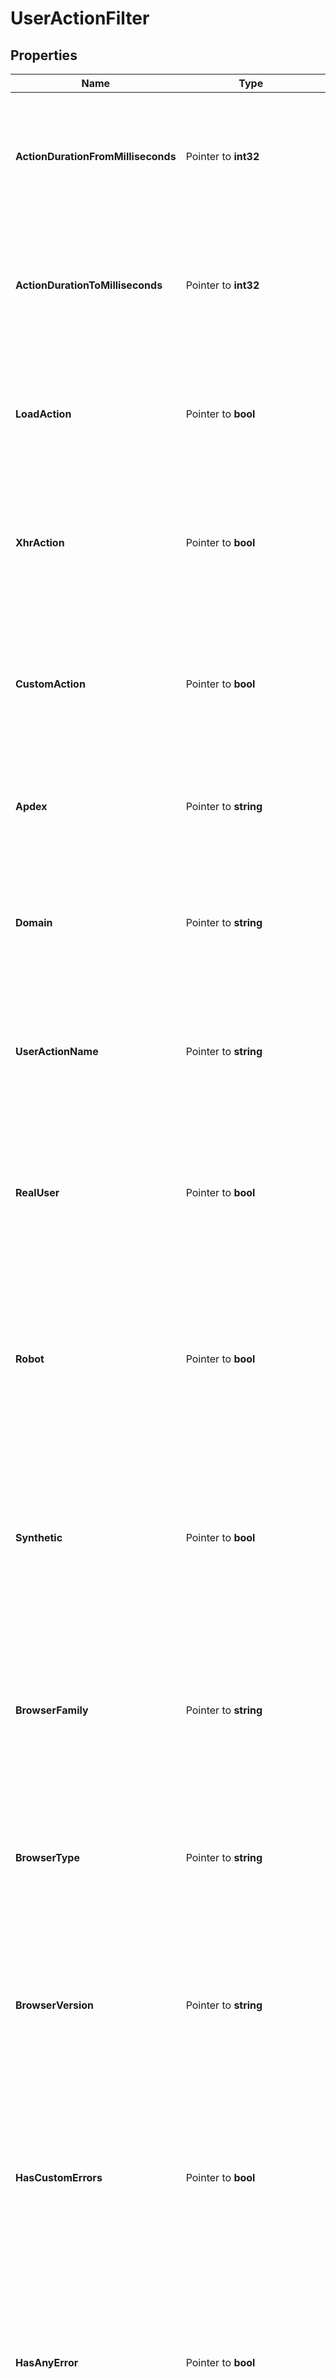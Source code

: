 # UserActionFilter

## Properties

Name | Type | Description | Notes
------------ | ------------- | ------------- | -------------
**ActionDurationFromMilliseconds** | Pointer to **int32** | Only actions with a duration more than or equal to this value (in milliseconds) are included in the metric calculation. | [optional] 
**ActionDurationToMilliseconds** | Pointer to **int32** | Only actions with a duration less than or equal to this value (in milliseconds) are included in the metric calculation. | [optional] 
**LoadAction** | Pointer to **bool** | The status of load actions in the metric calculation:   * &#x60;true&#x60;: Only load actions are included.  * &#x60;false&#x60;: All actions are included. | [optional] 
**XhrAction** | Pointer to **bool** | The status of XHR actions in the metric calculation:   * &#x60;true&#x60;: Only XHR actions are included.  * &#x60;false&#x60;: All actions are included. | [optional] 
**CustomAction** | Pointer to **bool** | The status of custom actions in the metric calculation:   * &#x60;true&#x60;: Only custom actions are included.  * &#x60;false&#x60;: All actions are included. | [optional] 
**Apdex** | Pointer to **string** | Only actions with the specified Apdex score are included in the metric calculation. | [optional] 
**Domain** | Pointer to **string** | Only user actions coming from the specified domain are included in the metric calculation.    The EQUALS operator applies. | [optional] 
**UserActionName** | Pointer to **string** | Only actions with this name are included in the metric calculation.    The EQUALS operator applies. | [optional] 
**RealUser** | Pointer to **bool** | The status of actions coming from real users in the metric calculation:   * &#x60;true&#x60;: Only actions from real users are included.  * &#x60;false&#x60;: All actions are included. | [optional] 
**Robot** | Pointer to **bool** | The status of actions coming from robots in the metric calculation:   * &#x60;true&#x60;: Only actions from robots are included.  * &#x60;false&#x60;: All actions are included. | [optional] 
**Synthetic** | Pointer to **bool** | The status of actions coming from synthetic monitors in the metric calculation:   * &#x60;true&#x60;: Only actions from synthetic monitors are included.  * &#x60;false&#x60;: All actions are included. | [optional] 
**BrowserFamily** | Pointer to **string** | Only user actions coming from the specified browser family are included in the metric calculation.     The EQUALS operator applies. | [optional] 
**BrowserType** | Pointer to **string** | Only user actions coming from the specified browser type are included in the metric calculation.     The EQUALS operator applies. | [optional] 
**BrowserVersion** | Pointer to **string** | Only user actions coming from the specified browser version are included in the metric calculation.     The EQUALS operator applies. | [optional] 
**HasCustomErrors** | Pointer to **bool** | The custom error status of the actions to be included in the metric calculation:   * &#x60;true&#x60;: Only actions with custom errors are included.  * &#x60;false&#x60;: All actions are included. | [optional] 
**HasAnyError** | Pointer to **bool** | The error status of the actions to be included in the metric calculation:   * &#x60;true&#x60;: Only actions that have any errors are included.  * &#x60;false&#x60;: All actions are included. | [optional] 
**HasHttpErrors** | Pointer to **bool** | The HTTP error status of the actions to be included in the metric calculation:   * &#x60;true&#x60;: Only actions with HTTP errors are included.  * &#x60;false&#x60;: All actions are included. | [optional] 
**HasJavascriptErrors** | Pointer to **bool** | The JavaScript error status of the actions to be included in the metric calculation:   * &#x60;true&#x60;: Only actions with JavaScript errors are included.  * &#x60;false&#x60;: All actions are included. | [optional] 
**City** | Pointer to **string** | Only actions of users from this city are included in the metric calculation.    Specify geolocation ID here. | [optional] 
**Continent** | Pointer to **string** | Only actions of users from this continent are included in the metric calculation.    Specify geolocation ID here. | [optional] 
**Country** | Pointer to **string** | Only actions of users from this country are included in the metric calculation.    Specify geolocation ID here. | [optional] 
**Region** | Pointer to **string** | Only actions of users from this region are included in the metric calculation.    Specify geolocation ID here. | [optional] 
**Ip** | Pointer to **string** | Only actions coming from this IP address are included in the metric calculation.     The EQUALS operator applies. | [optional] 
**IpV6Traffic** | Pointer to **bool** | The IPv6 status of the actions to be included in the metric calculation:   * &#x60;true&#x60;: Only actions coming from IPv6 are included.  * &#x60;false&#x60;: All actions are included. | [optional] 
**OsFamily** | Pointer to **string** | Only actions coming from this OS family are included in the metric calculation.    Specify the OS ID here. | [optional] 
**OsVersion** | Pointer to **string** | Only actions coming from this OS version are included in the metric calculation.    Specify the OS ID here. | [optional] 
**HttpErrorCode** | Pointer to **int32** | The HTTP error status code of the actions to be included in the metric calculation. | [optional] 
**HttpPath** | Pointer to **string** | The request path that has been determined to be the origin of an HTTP error of the actions to be included in the metric calculation. | [optional] 
**CustomErrorType** | Pointer to **string** | The custom error type of the actions to be included in the metric calculation. | [optional] 
**CustomErrorName** | Pointer to **string** | The custom error name of the actions to be included in the metric calculation. | [optional] 
**UserActionProperties** | Pointer to [**[]UserActionPropertyFilter**](UserActionPropertyFilter.md) | Only actions with the specified properties are included in the metric calculation. | [optional] 
**TargetViewName** | Pointer to **string** | Only actions on the specified view are included in the metric calculation.    The EQUALS operator applies. | [optional] 

## Methods

### NewUserActionFilter

`func NewUserActionFilter() *UserActionFilter`

NewUserActionFilter instantiates a new UserActionFilter object
This constructor will assign default values to properties that have it defined,
and makes sure properties required by API are set, but the set of arguments
will change when the set of required properties is changed

### NewUserActionFilterWithDefaults

`func NewUserActionFilterWithDefaults() *UserActionFilter`

NewUserActionFilterWithDefaults instantiates a new UserActionFilter object
This constructor will only assign default values to properties that have it defined,
but it doesn't guarantee that properties required by API are set

### GetActionDurationFromMilliseconds

`func (o *UserActionFilter) GetActionDurationFromMilliseconds() int32`

GetActionDurationFromMilliseconds returns the ActionDurationFromMilliseconds field if non-nil, zero value otherwise.

### GetActionDurationFromMillisecondsOk

`func (o *UserActionFilter) GetActionDurationFromMillisecondsOk() (*int32, bool)`

GetActionDurationFromMillisecondsOk returns a tuple with the ActionDurationFromMilliseconds field if it's non-nil, zero value otherwise
and a boolean to check if the value has been set.

### SetActionDurationFromMilliseconds

`func (o *UserActionFilter) SetActionDurationFromMilliseconds(v int32)`

SetActionDurationFromMilliseconds sets ActionDurationFromMilliseconds field to given value.

### HasActionDurationFromMilliseconds

`func (o *UserActionFilter) HasActionDurationFromMilliseconds() bool`

HasActionDurationFromMilliseconds returns a boolean if a field has been set.

### GetActionDurationToMilliseconds

`func (o *UserActionFilter) GetActionDurationToMilliseconds() int32`

GetActionDurationToMilliseconds returns the ActionDurationToMilliseconds field if non-nil, zero value otherwise.

### GetActionDurationToMillisecondsOk

`func (o *UserActionFilter) GetActionDurationToMillisecondsOk() (*int32, bool)`

GetActionDurationToMillisecondsOk returns a tuple with the ActionDurationToMilliseconds field if it's non-nil, zero value otherwise
and a boolean to check if the value has been set.

### SetActionDurationToMilliseconds

`func (o *UserActionFilter) SetActionDurationToMilliseconds(v int32)`

SetActionDurationToMilliseconds sets ActionDurationToMilliseconds field to given value.

### HasActionDurationToMilliseconds

`func (o *UserActionFilter) HasActionDurationToMilliseconds() bool`

HasActionDurationToMilliseconds returns a boolean if a field has been set.

### GetLoadAction

`func (o *UserActionFilter) GetLoadAction() bool`

GetLoadAction returns the LoadAction field if non-nil, zero value otherwise.

### GetLoadActionOk

`func (o *UserActionFilter) GetLoadActionOk() (*bool, bool)`

GetLoadActionOk returns a tuple with the LoadAction field if it's non-nil, zero value otherwise
and a boolean to check if the value has been set.

### SetLoadAction

`func (o *UserActionFilter) SetLoadAction(v bool)`

SetLoadAction sets LoadAction field to given value.

### HasLoadAction

`func (o *UserActionFilter) HasLoadAction() bool`

HasLoadAction returns a boolean if a field has been set.

### GetXhrAction

`func (o *UserActionFilter) GetXhrAction() bool`

GetXhrAction returns the XhrAction field if non-nil, zero value otherwise.

### GetXhrActionOk

`func (o *UserActionFilter) GetXhrActionOk() (*bool, bool)`

GetXhrActionOk returns a tuple with the XhrAction field if it's non-nil, zero value otherwise
and a boolean to check if the value has been set.

### SetXhrAction

`func (o *UserActionFilter) SetXhrAction(v bool)`

SetXhrAction sets XhrAction field to given value.

### HasXhrAction

`func (o *UserActionFilter) HasXhrAction() bool`

HasXhrAction returns a boolean if a field has been set.

### GetCustomAction

`func (o *UserActionFilter) GetCustomAction() bool`

GetCustomAction returns the CustomAction field if non-nil, zero value otherwise.

### GetCustomActionOk

`func (o *UserActionFilter) GetCustomActionOk() (*bool, bool)`

GetCustomActionOk returns a tuple with the CustomAction field if it's non-nil, zero value otherwise
and a boolean to check if the value has been set.

### SetCustomAction

`func (o *UserActionFilter) SetCustomAction(v bool)`

SetCustomAction sets CustomAction field to given value.

### HasCustomAction

`func (o *UserActionFilter) HasCustomAction() bool`

HasCustomAction returns a boolean if a field has been set.

### GetApdex

`func (o *UserActionFilter) GetApdex() string`

GetApdex returns the Apdex field if non-nil, zero value otherwise.

### GetApdexOk

`func (o *UserActionFilter) GetApdexOk() (*string, bool)`

GetApdexOk returns a tuple with the Apdex field if it's non-nil, zero value otherwise
and a boolean to check if the value has been set.

### SetApdex

`func (o *UserActionFilter) SetApdex(v string)`

SetApdex sets Apdex field to given value.

### HasApdex

`func (o *UserActionFilter) HasApdex() bool`

HasApdex returns a boolean if a field has been set.

### GetDomain

`func (o *UserActionFilter) GetDomain() string`

GetDomain returns the Domain field if non-nil, zero value otherwise.

### GetDomainOk

`func (o *UserActionFilter) GetDomainOk() (*string, bool)`

GetDomainOk returns a tuple with the Domain field if it's non-nil, zero value otherwise
and a boolean to check if the value has been set.

### SetDomain

`func (o *UserActionFilter) SetDomain(v string)`

SetDomain sets Domain field to given value.

### HasDomain

`func (o *UserActionFilter) HasDomain() bool`

HasDomain returns a boolean if a field has been set.

### GetUserActionName

`func (o *UserActionFilter) GetUserActionName() string`

GetUserActionName returns the UserActionName field if non-nil, zero value otherwise.

### GetUserActionNameOk

`func (o *UserActionFilter) GetUserActionNameOk() (*string, bool)`

GetUserActionNameOk returns a tuple with the UserActionName field if it's non-nil, zero value otherwise
and a boolean to check if the value has been set.

### SetUserActionName

`func (o *UserActionFilter) SetUserActionName(v string)`

SetUserActionName sets UserActionName field to given value.

### HasUserActionName

`func (o *UserActionFilter) HasUserActionName() bool`

HasUserActionName returns a boolean if a field has been set.

### GetRealUser

`func (o *UserActionFilter) GetRealUser() bool`

GetRealUser returns the RealUser field if non-nil, zero value otherwise.

### GetRealUserOk

`func (o *UserActionFilter) GetRealUserOk() (*bool, bool)`

GetRealUserOk returns a tuple with the RealUser field if it's non-nil, zero value otherwise
and a boolean to check if the value has been set.

### SetRealUser

`func (o *UserActionFilter) SetRealUser(v bool)`

SetRealUser sets RealUser field to given value.

### HasRealUser

`func (o *UserActionFilter) HasRealUser() bool`

HasRealUser returns a boolean if a field has been set.

### GetRobot

`func (o *UserActionFilter) GetRobot() bool`

GetRobot returns the Robot field if non-nil, zero value otherwise.

### GetRobotOk

`func (o *UserActionFilter) GetRobotOk() (*bool, bool)`

GetRobotOk returns a tuple with the Robot field if it's non-nil, zero value otherwise
and a boolean to check if the value has been set.

### SetRobot

`func (o *UserActionFilter) SetRobot(v bool)`

SetRobot sets Robot field to given value.

### HasRobot

`func (o *UserActionFilter) HasRobot() bool`

HasRobot returns a boolean if a field has been set.

### GetSynthetic

`func (o *UserActionFilter) GetSynthetic() bool`

GetSynthetic returns the Synthetic field if non-nil, zero value otherwise.

### GetSyntheticOk

`func (o *UserActionFilter) GetSyntheticOk() (*bool, bool)`

GetSyntheticOk returns a tuple with the Synthetic field if it's non-nil, zero value otherwise
and a boolean to check if the value has been set.

### SetSynthetic

`func (o *UserActionFilter) SetSynthetic(v bool)`

SetSynthetic sets Synthetic field to given value.

### HasSynthetic

`func (o *UserActionFilter) HasSynthetic() bool`

HasSynthetic returns a boolean if a field has been set.

### GetBrowserFamily

`func (o *UserActionFilter) GetBrowserFamily() string`

GetBrowserFamily returns the BrowserFamily field if non-nil, zero value otherwise.

### GetBrowserFamilyOk

`func (o *UserActionFilter) GetBrowserFamilyOk() (*string, bool)`

GetBrowserFamilyOk returns a tuple with the BrowserFamily field if it's non-nil, zero value otherwise
and a boolean to check if the value has been set.

### SetBrowserFamily

`func (o *UserActionFilter) SetBrowserFamily(v string)`

SetBrowserFamily sets BrowserFamily field to given value.

### HasBrowserFamily

`func (o *UserActionFilter) HasBrowserFamily() bool`

HasBrowserFamily returns a boolean if a field has been set.

### GetBrowserType

`func (o *UserActionFilter) GetBrowserType() string`

GetBrowserType returns the BrowserType field if non-nil, zero value otherwise.

### GetBrowserTypeOk

`func (o *UserActionFilter) GetBrowserTypeOk() (*string, bool)`

GetBrowserTypeOk returns a tuple with the BrowserType field if it's non-nil, zero value otherwise
and a boolean to check if the value has been set.

### SetBrowserType

`func (o *UserActionFilter) SetBrowserType(v string)`

SetBrowserType sets BrowserType field to given value.

### HasBrowserType

`func (o *UserActionFilter) HasBrowserType() bool`

HasBrowserType returns a boolean if a field has been set.

### GetBrowserVersion

`func (o *UserActionFilter) GetBrowserVersion() string`

GetBrowserVersion returns the BrowserVersion field if non-nil, zero value otherwise.

### GetBrowserVersionOk

`func (o *UserActionFilter) GetBrowserVersionOk() (*string, bool)`

GetBrowserVersionOk returns a tuple with the BrowserVersion field if it's non-nil, zero value otherwise
and a boolean to check if the value has been set.

### SetBrowserVersion

`func (o *UserActionFilter) SetBrowserVersion(v string)`

SetBrowserVersion sets BrowserVersion field to given value.

### HasBrowserVersion

`func (o *UserActionFilter) HasBrowserVersion() bool`

HasBrowserVersion returns a boolean if a field has been set.

### GetHasCustomErrors

`func (o *UserActionFilter) GetHasCustomErrors() bool`

GetHasCustomErrors returns the HasCustomErrors field if non-nil, zero value otherwise.

### GetHasCustomErrorsOk

`func (o *UserActionFilter) GetHasCustomErrorsOk() (*bool, bool)`

GetHasCustomErrorsOk returns a tuple with the HasCustomErrors field if it's non-nil, zero value otherwise
and a boolean to check if the value has been set.

### SetHasCustomErrors

`func (o *UserActionFilter) SetHasCustomErrors(v bool)`

SetHasCustomErrors sets HasCustomErrors field to given value.

### HasHasCustomErrors

`func (o *UserActionFilter) HasHasCustomErrors() bool`

HasHasCustomErrors returns a boolean if a field has been set.

### GetHasAnyError

`func (o *UserActionFilter) GetHasAnyError() bool`

GetHasAnyError returns the HasAnyError field if non-nil, zero value otherwise.

### GetHasAnyErrorOk

`func (o *UserActionFilter) GetHasAnyErrorOk() (*bool, bool)`

GetHasAnyErrorOk returns a tuple with the HasAnyError field if it's non-nil, zero value otherwise
and a boolean to check if the value has been set.

### SetHasAnyError

`func (o *UserActionFilter) SetHasAnyError(v bool)`

SetHasAnyError sets HasAnyError field to given value.

### HasHasAnyError

`func (o *UserActionFilter) HasHasAnyError() bool`

HasHasAnyError returns a boolean if a field has been set.

### GetHasHttpErrors

`func (o *UserActionFilter) GetHasHttpErrors() bool`

GetHasHttpErrors returns the HasHttpErrors field if non-nil, zero value otherwise.

### GetHasHttpErrorsOk

`func (o *UserActionFilter) GetHasHttpErrorsOk() (*bool, bool)`

GetHasHttpErrorsOk returns a tuple with the HasHttpErrors field if it's non-nil, zero value otherwise
and a boolean to check if the value has been set.

### SetHasHttpErrors

`func (o *UserActionFilter) SetHasHttpErrors(v bool)`

SetHasHttpErrors sets HasHttpErrors field to given value.

### HasHasHttpErrors

`func (o *UserActionFilter) HasHasHttpErrors() bool`

HasHasHttpErrors returns a boolean if a field has been set.

### GetHasJavascriptErrors

`func (o *UserActionFilter) GetHasJavascriptErrors() bool`

GetHasJavascriptErrors returns the HasJavascriptErrors field if non-nil, zero value otherwise.

### GetHasJavascriptErrorsOk

`func (o *UserActionFilter) GetHasJavascriptErrorsOk() (*bool, bool)`

GetHasJavascriptErrorsOk returns a tuple with the HasJavascriptErrors field if it's non-nil, zero value otherwise
and a boolean to check if the value has been set.

### SetHasJavascriptErrors

`func (o *UserActionFilter) SetHasJavascriptErrors(v bool)`

SetHasJavascriptErrors sets HasJavascriptErrors field to given value.

### HasHasJavascriptErrors

`func (o *UserActionFilter) HasHasJavascriptErrors() bool`

HasHasJavascriptErrors returns a boolean if a field has been set.

### GetCity

`func (o *UserActionFilter) GetCity() string`

GetCity returns the City field if non-nil, zero value otherwise.

### GetCityOk

`func (o *UserActionFilter) GetCityOk() (*string, bool)`

GetCityOk returns a tuple with the City field if it's non-nil, zero value otherwise
and a boolean to check if the value has been set.

### SetCity

`func (o *UserActionFilter) SetCity(v string)`

SetCity sets City field to given value.

### HasCity

`func (o *UserActionFilter) HasCity() bool`

HasCity returns a boolean if a field has been set.

### GetContinent

`func (o *UserActionFilter) GetContinent() string`

GetContinent returns the Continent field if non-nil, zero value otherwise.

### GetContinentOk

`func (o *UserActionFilter) GetContinentOk() (*string, bool)`

GetContinentOk returns a tuple with the Continent field if it's non-nil, zero value otherwise
and a boolean to check if the value has been set.

### SetContinent

`func (o *UserActionFilter) SetContinent(v string)`

SetContinent sets Continent field to given value.

### HasContinent

`func (o *UserActionFilter) HasContinent() bool`

HasContinent returns a boolean if a field has been set.

### GetCountry

`func (o *UserActionFilter) GetCountry() string`

GetCountry returns the Country field if non-nil, zero value otherwise.

### GetCountryOk

`func (o *UserActionFilter) GetCountryOk() (*string, bool)`

GetCountryOk returns a tuple with the Country field if it's non-nil, zero value otherwise
and a boolean to check if the value has been set.

### SetCountry

`func (o *UserActionFilter) SetCountry(v string)`

SetCountry sets Country field to given value.

### HasCountry

`func (o *UserActionFilter) HasCountry() bool`

HasCountry returns a boolean if a field has been set.

### GetRegion

`func (o *UserActionFilter) GetRegion() string`

GetRegion returns the Region field if non-nil, zero value otherwise.

### GetRegionOk

`func (o *UserActionFilter) GetRegionOk() (*string, bool)`

GetRegionOk returns a tuple with the Region field if it's non-nil, zero value otherwise
and a boolean to check if the value has been set.

### SetRegion

`func (o *UserActionFilter) SetRegion(v string)`

SetRegion sets Region field to given value.

### HasRegion

`func (o *UserActionFilter) HasRegion() bool`

HasRegion returns a boolean if a field has been set.

### GetIp

`func (o *UserActionFilter) GetIp() string`

GetIp returns the Ip field if non-nil, zero value otherwise.

### GetIpOk

`func (o *UserActionFilter) GetIpOk() (*string, bool)`

GetIpOk returns a tuple with the Ip field if it's non-nil, zero value otherwise
and a boolean to check if the value has been set.

### SetIp

`func (o *UserActionFilter) SetIp(v string)`

SetIp sets Ip field to given value.

### HasIp

`func (o *UserActionFilter) HasIp() bool`

HasIp returns a boolean if a field has been set.

### GetIpV6Traffic

`func (o *UserActionFilter) GetIpV6Traffic() bool`

GetIpV6Traffic returns the IpV6Traffic field if non-nil, zero value otherwise.

### GetIpV6TrafficOk

`func (o *UserActionFilter) GetIpV6TrafficOk() (*bool, bool)`

GetIpV6TrafficOk returns a tuple with the IpV6Traffic field if it's non-nil, zero value otherwise
and a boolean to check if the value has been set.

### SetIpV6Traffic

`func (o *UserActionFilter) SetIpV6Traffic(v bool)`

SetIpV6Traffic sets IpV6Traffic field to given value.

### HasIpV6Traffic

`func (o *UserActionFilter) HasIpV6Traffic() bool`

HasIpV6Traffic returns a boolean if a field has been set.

### GetOsFamily

`func (o *UserActionFilter) GetOsFamily() string`

GetOsFamily returns the OsFamily field if non-nil, zero value otherwise.

### GetOsFamilyOk

`func (o *UserActionFilter) GetOsFamilyOk() (*string, bool)`

GetOsFamilyOk returns a tuple with the OsFamily field if it's non-nil, zero value otherwise
and a boolean to check if the value has been set.

### SetOsFamily

`func (o *UserActionFilter) SetOsFamily(v string)`

SetOsFamily sets OsFamily field to given value.

### HasOsFamily

`func (o *UserActionFilter) HasOsFamily() bool`

HasOsFamily returns a boolean if a field has been set.

### GetOsVersion

`func (o *UserActionFilter) GetOsVersion() string`

GetOsVersion returns the OsVersion field if non-nil, zero value otherwise.

### GetOsVersionOk

`func (o *UserActionFilter) GetOsVersionOk() (*string, bool)`

GetOsVersionOk returns a tuple with the OsVersion field if it's non-nil, zero value otherwise
and a boolean to check if the value has been set.

### SetOsVersion

`func (o *UserActionFilter) SetOsVersion(v string)`

SetOsVersion sets OsVersion field to given value.

### HasOsVersion

`func (o *UserActionFilter) HasOsVersion() bool`

HasOsVersion returns a boolean if a field has been set.

### GetHttpErrorCode

`func (o *UserActionFilter) GetHttpErrorCode() int32`

GetHttpErrorCode returns the HttpErrorCode field if non-nil, zero value otherwise.

### GetHttpErrorCodeOk

`func (o *UserActionFilter) GetHttpErrorCodeOk() (*int32, bool)`

GetHttpErrorCodeOk returns a tuple with the HttpErrorCode field if it's non-nil, zero value otherwise
and a boolean to check if the value has been set.

### SetHttpErrorCode

`func (o *UserActionFilter) SetHttpErrorCode(v int32)`

SetHttpErrorCode sets HttpErrorCode field to given value.

### HasHttpErrorCode

`func (o *UserActionFilter) HasHttpErrorCode() bool`

HasHttpErrorCode returns a boolean if a field has been set.

### GetHttpPath

`func (o *UserActionFilter) GetHttpPath() string`

GetHttpPath returns the HttpPath field if non-nil, zero value otherwise.

### GetHttpPathOk

`func (o *UserActionFilter) GetHttpPathOk() (*string, bool)`

GetHttpPathOk returns a tuple with the HttpPath field if it's non-nil, zero value otherwise
and a boolean to check if the value has been set.

### SetHttpPath

`func (o *UserActionFilter) SetHttpPath(v string)`

SetHttpPath sets HttpPath field to given value.

### HasHttpPath

`func (o *UserActionFilter) HasHttpPath() bool`

HasHttpPath returns a boolean if a field has been set.

### GetCustomErrorType

`func (o *UserActionFilter) GetCustomErrorType() string`

GetCustomErrorType returns the CustomErrorType field if non-nil, zero value otherwise.

### GetCustomErrorTypeOk

`func (o *UserActionFilter) GetCustomErrorTypeOk() (*string, bool)`

GetCustomErrorTypeOk returns a tuple with the CustomErrorType field if it's non-nil, zero value otherwise
and a boolean to check if the value has been set.

### SetCustomErrorType

`func (o *UserActionFilter) SetCustomErrorType(v string)`

SetCustomErrorType sets CustomErrorType field to given value.

### HasCustomErrorType

`func (o *UserActionFilter) HasCustomErrorType() bool`

HasCustomErrorType returns a boolean if a field has been set.

### GetCustomErrorName

`func (o *UserActionFilter) GetCustomErrorName() string`

GetCustomErrorName returns the CustomErrorName field if non-nil, zero value otherwise.

### GetCustomErrorNameOk

`func (o *UserActionFilter) GetCustomErrorNameOk() (*string, bool)`

GetCustomErrorNameOk returns a tuple with the CustomErrorName field if it's non-nil, zero value otherwise
and a boolean to check if the value has been set.

### SetCustomErrorName

`func (o *UserActionFilter) SetCustomErrorName(v string)`

SetCustomErrorName sets CustomErrorName field to given value.

### HasCustomErrorName

`func (o *UserActionFilter) HasCustomErrorName() bool`

HasCustomErrorName returns a boolean if a field has been set.

### GetUserActionProperties

`func (o *UserActionFilter) GetUserActionProperties() []UserActionPropertyFilter`

GetUserActionProperties returns the UserActionProperties field if non-nil, zero value otherwise.

### GetUserActionPropertiesOk

`func (o *UserActionFilter) GetUserActionPropertiesOk() (*[]UserActionPropertyFilter, bool)`

GetUserActionPropertiesOk returns a tuple with the UserActionProperties field if it's non-nil, zero value otherwise
and a boolean to check if the value has been set.

### SetUserActionProperties

`func (o *UserActionFilter) SetUserActionProperties(v []UserActionPropertyFilter)`

SetUserActionProperties sets UserActionProperties field to given value.

### HasUserActionProperties

`func (o *UserActionFilter) HasUserActionProperties() bool`

HasUserActionProperties returns a boolean if a field has been set.

### GetTargetViewName

`func (o *UserActionFilter) GetTargetViewName() string`

GetTargetViewName returns the TargetViewName field if non-nil, zero value otherwise.

### GetTargetViewNameOk

`func (o *UserActionFilter) GetTargetViewNameOk() (*string, bool)`

GetTargetViewNameOk returns a tuple with the TargetViewName field if it's non-nil, zero value otherwise
and a boolean to check if the value has been set.

### SetTargetViewName

`func (o *UserActionFilter) SetTargetViewName(v string)`

SetTargetViewName sets TargetViewName field to given value.

### HasTargetViewName

`func (o *UserActionFilter) HasTargetViewName() bool`

HasTargetViewName returns a boolean if a field has been set.


[[Back to Model list]](../README.md#documentation-for-models) [[Back to API list]](../README.md#documentation-for-api-endpoints) [[Back to README]](../README.md)


